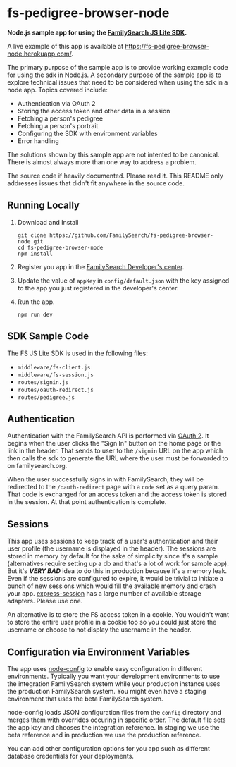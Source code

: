 # fs-pedigree-browser-node

__Node.js sample app for using the [FamilySearch JS Lite SDK](https://github.com/FamilySearch/fs-js-lite).__

A live example of this app is available at https://fs-pedigree-browser-node.herokuapp.com/.

The primary purpose of the sample app is to provide working example code for 
using the sdk in Node.js. A secondary purpose of the sample app is to explore 
technical issues that need to be considered when using the sdk in a node app. 
Topics covered include:

* Authentication via OAuth 2
* Storing the access token and other data in a session
* Fetching a person's pedigree
* Fetching a person's portrait
* Configuring the SDK with environment variables
* Error handling

The solutions shown by this sample app are not intented to be canonical. There
is almost always more than one way to address a problem.

The source code if heavily documented. Please read it. This README only addresses
issues that didn't fit anywhere in the source code.

## Running Locally

1. Download and Install

    ```
    git clone https://github.com/FamilySearch/fs-pedigree-browser-node.git
    cd fs-pedigree-browser-node
    npm install
    ```
    
2. Register you app in the [FamilySearch Developer's center](https://grms.force.com/Developer/FSDev_CommunitiesCustomLogin?startURL=%2FFSDev_MyDevHomePage).
3. Update the value of `appKey` in `config/default.json` with the key assigned
to the app you just registered in the developer's center.
4. Run the app.

    ```
    npm run dev
    ```

## SDK Sample Code

The FS JS Lite SDK is used in the following files:

* `middleware/fs-client.js`
* `middleware/fs-session.js`
* `routes/signin.js`
* `routes/oauth-redirect.js`
* `routes/pedigree.js`

## Authentication

Authentication with the FamilySearch API is performed via [OAuth 2](https://familysearch.org/developers/docs/guides/authentication).
It begins when the user clicks the "Sign In" button on the home page or the link
in the header. That sends to user to the `/signin` URL on the app which then 
calls the sdk to generate the URL where the user must be forwarded to on
familysearch.org.

When the user successfully signs in with FamilySearch, they will be redirected
to the `/oauth-redirect` page with a `code` set as a query param. That code
is exchanged for an access token and the access token is stored in the session.
At that point authentication is complete.

## Sessions

This app uses sessions to keep track of a user's authentication and their
user profile (the username is displayed in the header). The sessions are stored
in memory by default for the sake of simplicity since it's a sample (alternatives
require setting up a db and that's a lot of work for sample app). But it's 
___VERY BAD___ idea to do this in production because it's a memory leak. Even if
the sessions are configured to expire, it would be trivial to initiate a bunch
of new sessions which would fill the available memory and crash your app.
[express-session](https://github.com/expressjs/session#compatible-session-stores)
has a large number of available storage adapters. Please use one.

An alternative is to store the FS access token in a cookie. You wouldn't want to
store the entire user profile in a cookie too so you could just store the
username or choose to not display the username in the header.

## Configuration via Environment Variables

The app uses [node-config](https://github.com/lorenwest/node-config) to enable
easy configuration in different environments. Typically you want your development
environments to use the integration FamilySearch system while your production
instance uses the production FamilySearch system. You might even have a staging
environment that uses the beta FamilySearch system.

node-config loads JSON configuration files from the `config` directory and
merges them with overrides occuring in [specific order](https://github.com/lorenwest/node-config/wiki/Configuration-Files).
The default file sets the app key and chooses the integration reference. In
staging we use the beta reference and in production we use the production reference.

You can add other configuration options for you app such as different database
credentials for your deployments.

